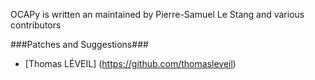 OCAPy is written an maintained by Pierre-Samuel Le Stang and various contributors

###Patches and Suggestions###
* [Thomas LÉVEIL] (https://github.com/thomasleveil)
